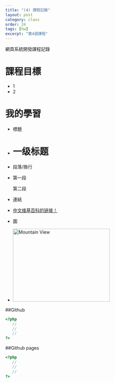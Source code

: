 ```yaml
---
title: "(4) 課程記錄"
layout: post
category: class
order: 24
tags: [hw]
excerpt: "第4週課程"
---
```

網頁系統開發課程記錄


# 課程目標
- 1
- 2

# 我的學習
- 標題

- <h1>一级标题</h1>
- 段落/換行

- <p>第一段</p>  <p>第二段</p>
- 連結

- <a href="https://zh.wikipedia.org/">中文维基百科的链接！</a>
- 圖

- <img src="pic_mountain.jpg" alt="Mountain View" style="width:304px;height:228px;">

##Github



```php
<?php
   //
   //
   //
?>
```
##Github pages

```php
<?php
   //
   //
   //
?>
```


[1]: https://github.com/        "GitHub"
[2]: https://pages.github.com/  "GitHub Pages"
[3]: https://jekyllrb.com/      "Jekyll"
[4]: http://markdown.tw         "Markdown文件"
[5]: http://dillinger.io/       "Dillinger"








